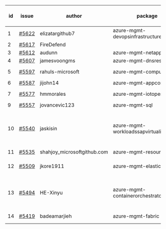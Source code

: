 | id | issue | author | package | assignee | bot advice | created date of issue | target release date | date from target |
| ------ | ------ | ------ | ------ | ------ | ------ | ------ | ------ | :-----: |
| 1 | [#5622](https://github.com/Azure/sdk-release-request/issues/5622) | elizatargithub7 | azure-mgmt-devopsinfrastructure | ChenxiJiang333 | TypeSpec. | 10-16 | 11-22 |  |
| 2 | [#5617](https://github.com/Azure/sdk-release-request/issues/5617) | FireDefend |  | ChenxiJiang333 |  | 10-15 |  | 0 |
| 3 | [#5612](https://github.com/Azure/sdk-release-request/issues/5612) | audunn | azure-mgmt-netapp | ChenxiJiang333 | HoldOn. | 10-14 | 10-25 |  |
| 4 | [#5607](https://github.com/Azure/sdk-release-request/issues/5607) | jamesvoongms | azure-mgmt-dnsresolver | ChenxiJiang333 | HoldOn. | 10-11 | 10-25 |  |
| 5 | [#5597](https://github.com/Azure/sdk-release-request/issues/5597) | rahuls-microsoft | azure-mgmt-computefleet | ChenxiJiang333 | FirstGA. TypeSpec. | 10-10 | 10-25 |  |
| 6 | [#5587](https://github.com/Azure/sdk-release-request/issues/5587) | jijohn14 | azure-mgmt-appcontainers | ChenxiJiang333 | HoldOn. | 10-10 | 10-25 |  |
| 7 | [#5577](https://github.com/Azure/sdk-release-request/issues/5577) | hmmorales | azure-mgmt-iotoperations | ChenxiJiang333 | FirstBeta. TypeSpec. | 10-07 | 10-25 |  |
| 9 | [#5557](https://github.com/Azure/sdk-release-request/issues/5557) | jovancevic123 | azure-mgmt-sql | ChenxiJiang333 |  | 10-02 | 11-05 |  |
| 10 | [#5540](https://github.com/Azure/sdk-release-request/issues/5540) | jaskisin | azure-mgmt-workloadssapvirtualinstance | ChenxiJiang333 | close to release date. FirstGA. HoldOn. TypeSpec. | 09-27 | 10-24 | 2 |
| 11 | [#5535](https://github.com/Azure/sdk-release-request/issues/5535) | shahjoy_microsoftgithub.com | azure-mgmt-resource | ChenxiJiang333 | FirstBeta. | 09-25 | 10-25 |  |
| 12 | [#5509](https://github.com/Azure/sdk-release-request/issues/5509) | jkore1911 | azure-mgmt-elastic | ChenxiJiang333 | close to release date. | 09-16 | 10-24 | 2 |
| 13 | [#5494](https://github.com/Azure/sdk-release-request/issues/5494) | HE-Xinyu | azure-mgmt-containerorchestratorruntime | ChenxiJiang333 | close to release date. FirstBeta. TypeSpec. | 09-13 | 10-24 | 2 |
| 14 | [#5419](https://github.com/Azure/sdk-release-request/issues/5419) | badeamarjieh | azure-mgmt-fabric | ChenxiJiang333 | FirstGA. TypeSpec. | 08-12 | 10-25 |  |
